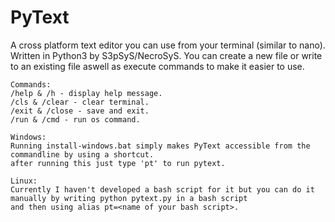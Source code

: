 # PyText
A cross platform text editor you can use from your terminal (similar to nano). Written in Python3 by S3pSyS/NecroSyS. 
You can create a new file or write to an existing file aswell as execute commands to make it easier to use.

```
Commands:
/help & /h - display help message.
/cls & /clear - clear terminal.
/exit & /close - save and exit.
/run & /cmd - run os command.
```

```
Windows:
Running install-windows.bat simply makes PyText accessible from the commandline by using a shortcut.
after running this just type 'pt' to run pytext.
```

```
Linux:
Currently I haven't developed a bash script for it but you can do it manually by writing python pytext.py in a bash script
and then using alias pt=<name of your bash script>.
```
